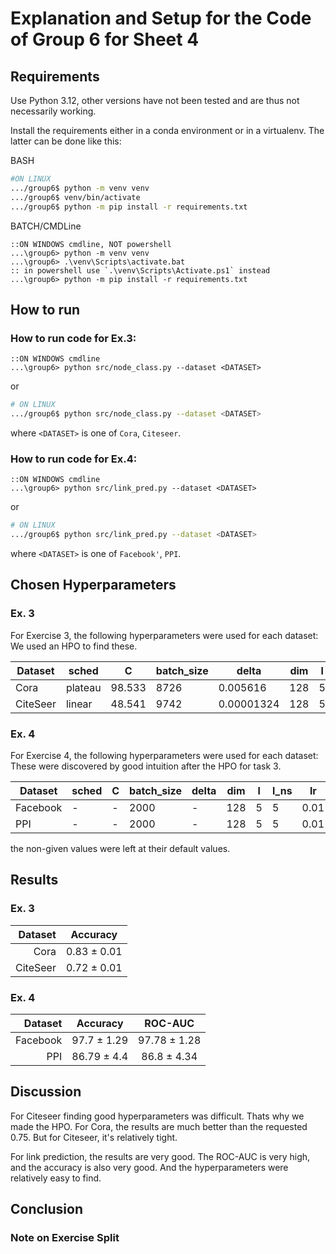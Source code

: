 # Explanation and Setup for the Code of Group 6 for Sheet 4

## Requirements

Use Python 3.12, other versions have not been tested and are thus not necessarily working.

Install the requirements either in a conda environment or in a virtualenv. The latter can be done like this:

BASH

```bash
#ON LINUX
.../group6$ python -m venv venv
.../group6$ venv/bin/activate
.../group6$ python -m pip install -r requirements.txt
```

BATCH/CMDLine

```batch
::ON WINDOWS cmdline, NOT powershell
...\group6> python -m venv venv
...\group6> .\venv\Scripts\activate.bat
:: in powershell use `.\venv\Scripts\Activate.ps1` instead
...\group6> python -m pip install -r requirements.txt
```

## How to run

### How to run code for Ex.3:

```batch
::ON WINDOWS cmdline
...\group6> python src/node_class.py --dataset <DATASET>
```

or

```bash
# ON LINUX
.../group6$ python src/node_class.py --dataset <DATASET>
```

where `<DATASET>` is one of `Cora`, `Citeseer`.

### How to run code for Ex.4:

```batch
::ON WINDOWS cmdline
...\group6> python src/link_pred.py --dataset <DATASET>
```

or

```bash
# ON LINUX
.../group6$ python src/link_pred.py --dataset <DATASET>
```

where `<DATASET>` is one of `Facebook'`, `PPI`.


## Chosen Hyperparameters

### Ex. 3

For Exercise 3, the following hyperparameters were used for each dataset:<br>
We used an HPO to find these.


| Dataset   | sched    | C      | batch_size | delta       | dim  | l   | l_ns | lr     | n_epochs | p   | q   |
|-----------|----------|--------|------------|-------------|------|-----|------|--------|----------|-----|-----|
| Cora      | plateau  | 98.533 | 8726       | 0.005616    | 128  | 5   | 5    | 0.006572 | 250      | 1   | 0.1 |
| CiteSeer  | linear   | 48.541 | 9742       | 0.00001324  | 128  | 5   | 5    | 0.0968   | 200      | 1   | 0.1 |


### Ex. 4

For Exercise 4, the following hyperparameters were used for each dataset:<br>
These were discovered by good intuition after the HPO for task 3. 

Dataset | sched | C | batch_size | delta | dim | l | l_ns | lr | n_epochs | p | q
--- | --- | --- | --- | --- | --- | --- | --- | --- | --- | --- | ---
Facebook | - | - | 2000 | - | 128 | 5 | 5 | 0.01 | 100 | 1.0 | 1.0
PPI | - | - | 2000 | - | 128 | 5 | 5 | 0.01 | 100 | 1.0 | 1.0

the non-given values were left at their default values.

## Results

### Ex. 3

Dataset | Accuracy
---: | :---:
Cora | 0.83 ± 0.01
CiteSeer | 0.72 ± 0.01

### Ex. 4

Dataset | Accuracy | ROC-AUC
---: | :---: | :---:
Facebook | 97.7 ± 1.29 |97.78 ± 1.28
PPI | 86.79 ± 4.4 | 86.8 ± 4.34

## Discussion

For Citeseer finding good hyperparameters was difficult. Thats why we made the HPO.
For Cora, the results are much better than the requested 0.75. But for Citeseer, it's relatively tight.

For link prediction, the results are very good. The ROC-AUC is very high, and the accuracy is also very good. And the hyperparameters were relatively easy to find.

## Conclusion



### Note on Exercise Split


